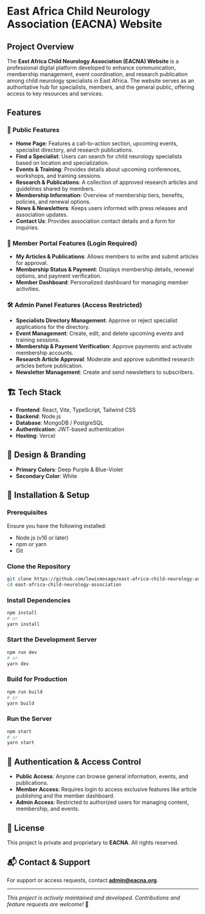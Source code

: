 # East Africa Child Neurology Association (EACNA) Website

## Project Overview
The **East Africa Child Neurology Association (EACNA) Website** is a professional digital platform developed to enhance communication, membership management, event coordination, and research publication among child neurology specialists in East Africa. The website serves as an authoritative hub for specialists, members, and the general public, offering access to key resources and services.

## Features
### 🌟 **Public Features**
- **Home Page**: Features a call-to-action section, upcoming events, specialist directory, and research publications.
- **Find a Specialist**: Users can search for child neurology specialists based on location and specialization.
- **Events & Training**: Provides details about upcoming conferences, workshops, and training sessions.
- **Research & Publications**: A collection of approved research articles and guidelines shared by members.
- **Membership Information**: Overview of membership tiers, benefits, policies, and renewal options.
- **News & Newsletters**: Keeps users informed with press releases and association updates.
- **Contact Us**: Provides association contact details and a form for inquiries.

### 🔐 **Member Portal Features** (Login Required)
- **My Articles & Publications**: Allows members to write and submit articles for approval.
- **Membership Status & Payment**: Displays membership details, renewal options, and payment verification.
- **Member Dashboard**: Personalized dashboard for managing member activities.

### 🛠 **Admin Panel Features** (Access Restricted)
- **Specialists Directory Management**: Approve or reject specialist applications for the directory.
- **Event Management**: Create, edit, and delete upcoming events and training sessions.
- **Membership & Payment Verification**: Approve payments and activate membership accounts.
- **Research Article Approval**: Moderate and approve submitted research articles before publication.
- **Newsletter Management**: Create and send newsletters to subscribers.

## 🏗️ Tech Stack
- **Frontend**: React, Vite, TypeScript, Tailwind CSS
- **Backend**: Node.js 
- **Database**: MongoDB / PostgreSQL 
- **Authentication**: JWT-based authentication
- **Hosting**: Vercel 

## 🎨 Design & Branding
- **Primary Colors**: Deep Purple & Blue-Violet
- **Secondary Color**: White

## 🚀 Installation & Setup
### Prerequisites
Ensure you have the following installed:
- Node.js (v16 or later)
- npm or yarn
- Git

### Clone the Repository
```sh
git clone https://github.com/lewismosage/east-africa-child-neurology-association.git
cd east-africa-child-neurology-association
```

### Install Dependencies
```sh
npm install
# or
yarn install
```

### Start the Development Server
```sh
npm run dev
# or
yarn dev
```

### Build for Production
```sh
npm run build
# or
yarn build
```

### Run the Server
```sh
npm start
# or
yarn start
```

## 🔐 Authentication & Access Control
- **Public Access**: Anyone can browse general information, events, and publications.
- **Member Access**: Requires login to access exclusive features like article publishing and the member dashboard.
- **Admin Access**: Restricted to authorized users for managing content, membership, and events.

## 📜 License
This project is private and proprietary to **EACNA**. All rights reserved.

## 📬 Contact & Support
For support or access requests, contact **admin@eacna.org**.

---

_This project is actively maintained and developed. Contributions and feature requests are welcome!_ 🎉
